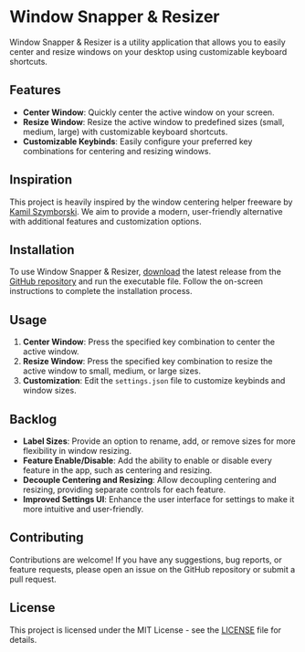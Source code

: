 # Window Snapper & Resizer

Window Snapper & Resizer is a utility application that allows you to easily center and resize windows on your desktop using customizable keyboard shortcuts.

## Features

- **Center Window**: Quickly center the active window on your screen.
- **Resize Window**: Resize the active window to predefined sizes (small, medium, large) with customizable keyboard shortcuts.
- **Customizable Keybinds**: Easily configure your preferred key combinations for centering and resizing windows.

## Inspiration

This project is heavily inspired by the window centering helper freeware by [Kamil Szymborski](https://www.szymborski.net/software/). We aim to provide a modern, user-friendly alternative with additional features and customization options.

## Installation

To use Window Snapper & Resizer, [download](portable/Window%20Snapper%20&%20Resizer%201.0.0.exe?raw=1+) the latest release from the [GitHub repository](https://github.com/devail1/window-snapper-resizer) and run the executable file. Follow the on-screen instructions to complete the installation process.

## Usage

1. **Center Window**: Press the specified key combination to center the active window.
2. **Resize Window**: Press the specified key combination to resize the active window to small, medium, or large sizes.
3. **Customization**: Edit the `settings.json` file to customize keybinds and window sizes.

## Backlog

- **Label Sizes**: Provide an option to rename, add, or remove sizes for more flexibility in window resizing.
- **Feature Enable/Disable**: Add the ability to enable or disable every feature in the app, such as centering and resizing.
- **Decouple Centering and Resizing**: Allow decoupling centering and resizing, providing separate controls for each feature.
- **Improved Settings UI**: Enhance the user interface for settings to make it more intuitive and user-friendly.

## Contributing

Contributions are welcome! If you have any suggestions, bug reports, or feature requests, please open an issue on the GitHub repository or submit a pull request.

## License

This project is licensed under the MIT License - see the [LICENSE](LICENSE.md) file for details.
